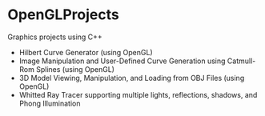 # OpenGLProjects

Graphics projects using C++

* Hilbert Curve Generator (using OpenGL)
* Image Manipulation and User-Defined Curve Generation using Catmull-Rom Splines (using OpenGL)
* 3D Model Viewing, Manipulation, and Loading from OBJ Files (using OpenGL)
* Whitted Ray Tracer supporting multiple lights, reflections, shadows, and Phong Illumination
